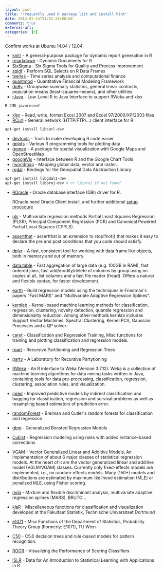 ```yaml
---
layout: post
title: "Frequently used R package list and install hint"
date: 2013-05-24T21:51:21+08:00
comments: true
external-url:
categories: [R]
---
```


Confirm works at Ubuntu 14.04 / 12.04.

* [knitr](http://cran.r-project.org/web/packages/knitr/) - A general-purpose package for dynamic report generation in R
* [rmarkdown](http://cran.r-project.org/web/packages/rmarkdown/) - Dynamic Documents for R
* [SixSigma](http://cran.r-project.org/web/packages/SixSigma/) - Six Sigma Tools for Quality and Process Improvement
* [sqldf](http://cran.r-project.org/web/packages/sqldf/) - Perform SQL Selects on R Data Frames
* [tseries](http://cran.r-project.org/web/packages/tseries/) - Time series analysis and computational finance
* [quantmod](http://cran.r-project.org/web/packages/quantmod/) - Quantitative Financial Modeling Framework
* [doBy](http://cran.r-project.org/web/packages/doBy/) -  Groupwise summary statistics, general linear contrasts, population means (least-squares-means), and other utilities
* [rJava](https://cran.r-project.org/web/packages/rJava/) - Low-Level R to Java Interface to support RWeka and xlsx

```bash run before install rJava
R CMD javareconf
```

* [xlsx](http://cran.r-project.org/web/packages/xlsx/) - Read, write, format Excel 2007 and Excel 97/2000/XP/2003 files
* [RCurl](http://cran.r-project.org/web/packages/RCurl/index.html) - General network (HTTP/FTP/...) client interface for R

```bash To install rgdal package
apt-get install libcurl-dev
```

* [devtools](http://cran.r-project.org/web/packages/devtools/) - Tools to make developing R code easier
* [gplots](http://cran.r-project.org/web/packages/gplots/) - Various R programming tools for plotting data
* [ggmap](http://cran.r-project.org/web/packages/ggmap/) - A package for spatial visualization with Google Maps and OpenStreetMap
* [googleVis](http://cran.r-project.org/web/packages/googleVis/) - Interface between R and the Google Chart Tools
* [rworldmap](http://cran.r-project.org/web/packages/rworldmap/) - Mapping global data, vector and raster.
* [rgdal](http://cran.r-project.org/web/packages/rgdal/) - Bindings for the Geospatial Data Abstraction Library

```bash To install rgdal package
apt-get install libgdal1-dev
apt-get install libproj-dev # or libproj if not found
```

* [ROracle](http://cran.r-project.org/web/packages/ROracle/) - Oracle database interface (DBI) driver for R.

    ROracle need Oracle Client install, and further additional [setup procedure](/2012/09/16/install-r-and-rstudio-in-ubuntu/)

* [pls](https://cran.r-project.org/web/packages/pls/) - Multivariate regression methods Partial Least Squares Regression (PLSR), Principal Component Regression (PCR) and Canonical Powered Partial Least Squares (CPPLS).
* [assertthat](https://cran.r-project.org/web/packages/assertthat/) - assertthat is an extension to stopifnot() that makes it easy to declare the pre and post conditions that you code should satisfy.
* [dplyr](https://cran.r-project.org/web/packages/dplyr/) - A fast, consistent tool for working with data frame like objects, both in memory and out of memory.
* [data.table](https://cran.r-project.org/web/packages/data.table/) - Fast aggregation of large data (e.g. 100GB in RAM), fast ordered joins, fast add/modify/delete of columns by group using no copies at all, list columns and a fast file reader (fread). Offers a natural and flexible syntax, for faster development.
* [earth](https://cran.r-project.org/web/packages/earth/) - Build regression models using the techniques in Friedman's papers "Fast MARS" and "Multivariate Adaptive Regression Splines". 
* [kernlab](https://cran.r-project.org/web/packages/kernlab/) - Kernel-based machine learning methods for classification, regression, clustering, novelty detection, quantile regression and dimensionality reduction. Among other methods kernlab includes Support Vector Machines, Spectral Clustering, Kernel PCA, Gaussian Processes and a QP solver.
* [caret](https://cran.r-project.org/web/packages/caret/) - Classification and Regression Training, Misc functions for training and plotting classification and regression models.
* [rpart](https://cran.r-project.org/web/packages/rpart/) - Recursive Partitioning and Regression Trees
* [party](https://cran.r-project.org/web/packages/party/) - A Laboratory for Recursive Partytioning
* [RWeka](https://cran.r-project.org/web/packages/RWeka/) - An R interface to Weka (Version 3.7.12). Weka is a collection of machine learning algorithms for data mining tasks written in Java, containing tools for data pre-processing, classification, regression, clustering, association rules, and visualization.
* [ipred](https://cran.r-project.org/web/packages/ipred/) - Improved predictive models by indirect classification and bagging for classification, regression and survival problems as well as resampling based estimators of prediction error.
* [randomForest](https://cran.r-project.org/web/packages/randomForest/) - Breiman and Cutler's random forests for classification and regression
* [gbm](https://cran.r-project.org/web/packages/gbm/) - Generalized Boosted Regression Models
* [Cubist](https://cran.r-project.org/web/packages/Cubist/) - Regression modeling using rules with added instance-based corrections
* [VGAM](https://cran.r-project.org/web/packages/VGAM/) - Vector Generalized Linear and Additive Models, An implementation of about 6 major classes of statistical regression models. At the heart of it are the vector generalized linear and additive model (VGLM/VGAM) classes. Currently only fixed-effects models are implemented, i.e., no random-effects models. Many (150+) models and distributions are estimated by maximum likelihood estimation (MLE) or penalized MLE, using Fisher scoring.
* [mda](https://cran.r-project.org/web/packages/mda/) - Mixture and flexible discriminant analysis, multivariate adaptive regression splines (MARS), BRUTO...
* [klaR](https://cran.r-project.org/web/packages/klaR/) - Miscellaneous functions for classification and visualization developed at the Fakultaet Statistik, Technische Universitaet Dortmund
* [e1071](https://cran.r-project.org/web/packages/e1071/) - Misc Functions of the Department of Statistics, Probability Theory Group (Formerly: E1071), TU Wien
* [C50](https://cran.r-project.org/web/packages/C50/) - C5.0 decision trees and rule-based models for pattern recognition.
* [ROCR](https://cran.r-project.org/web/packages/ROCR/) - Visualizing the Performance of Scoring Classifiers
* [ISLR](https://cran.r-project.org/web/packages/ISLR/) - Data for An Introduction to Statistical Learning with Applications in R

